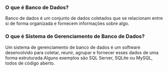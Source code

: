 ### O que é Banco de Dados?

Banco de dados é um conjunto de dados coletados que se relacionam entre si de forma organizada e fornecem informações sobre algo.

### O que é Sistema de Gerenciamento de Banco de Dados?

Um sistema de gerenciamento de banco de dados é um software desenvolvido para coletar, reunir, agrupar e fornecer esses dados de uma forma estruturada.Alguns exemplos são SQL Server, SQLite ou MySQL, todos de código aberto. 